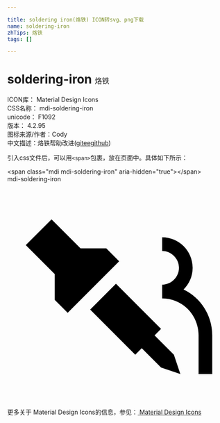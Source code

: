 ```yaml
---

title: soldering iron(烙铁) ICON转svg、png下载
name: soldering-iron
zhTips: 烙铁
tags: []

---
```


# soldering-iron  <small style="font-size: 60%;font-weight: 100">烙铁</small>


<div class="detail-page">
<p>
<span>
ICON库：
<span class="badge-secondary badge">Material Design Icons</span> 
</span>
<br/>
<span>
CSS名称：
<span class="badge-secondary badge">mdi-soldering-iron</span> 
</span>
<br/>
<span>
unicode：
<span class="badge-secondary badge">F1092</span> 
<copy-btn content='F1092' btn-title=""></copy-btn>
<copy-btn :content='String.fromCodePoint(parseInt("F1092", 16))' btn-title="复制U"></copy-btn>
</span>
<br/>
<span>
版本：
<span class="badge-secondary badge">4.2.95</span> 
</span>
<br/>
<span>图标来源/作者：<span class="badge-light badge">Cody</span></span> 
<br/>
<span class="zh-detail">中文描述：<span class="badge-primary badge">烙铁</span><span class="help-link"><span>帮助改进</span>(<a href="https://gitee.com/liuwave/icon-helper/edit/master/json/material/soldering-iron.json" target="_blank" rel="noopener noreferrer">gitee</a><a href="https://github.com/liuwave/icon-helper/edit/master/json/material/soldering-iron.json" target="_blank" rel="noopener noreferrer">github</a></span>)</span><br/>
</p>
</div>
<div class="alert alert-dark">
  <i class="mdi mdi-soldering-iron mdi-48px"></i>
  <i class="mdi mdi-soldering-iron mdi-36px"></i>
  <i class="mdi mdi-soldering-iron mdi-24px"></i>
  <i class="mdi mdi-soldering-iron mdi-18px"></i>
</div>
<div>
  <p>引入css文件后，可以用<code>&lt;span&gt;</code>包裹，放在页面中。具体如下所示：    
  </p>
  <div class="alert alert-primary" style="font-size: 14px">
    &lt;span class="mdi mdi-soldering-iron" aria-hidden="true"&gt;&lt;/span&gt;
    <copy-btn content='<span class="mdi mdi-soldering-iron" aria-hidden="true"></span>'></copy-btn>
  </div>
  <div class="alert alert-secondary">
    <i class="mdi mdi-soldering-iron"
    style="font-size: 24px"
    aria-hidden="true"></i> mdi-soldering-iron
    <copy-btn content="mdi-soldering-iron" btn-title="复制图标名称"></copy-btn>
  </div>
</div>
<div id="svg" class="svg-wrap">
<svg xmlns="http://www.w3.org/2000/svg" viewBox="0 0 24 24"><path d="M4.86 4.03L2.03 6.86L5.21 10.04V12.87L6.63 14.28L12.28 8.63L10.87 7.21H8.04L4.86 4.03M17 6V7.5C18 7.5 18.85 8.33 18.85 9.35C18.85 10.37 18 11.2 17 11.2V12.7C19.24 12.7 21 14.53 21 16.77V21H22.5V16.76C22.5 14.54 21.22 12.62 19.35 11.73C19.97 11.12 20.35 10.28 20.35 9.35C20.35 7.5 18.85 6 17 6M11.93 11.1L9.1 13.93L14.05 18.88L14.76 18.17L16.88 20.29L19 21L18.29 18.88L16.17 16.76L16.88 16.05L11.93 11.1Z" /></svg>
</div>
<detail full-name='mdi-soldering-iron'></detail>
    
<div><p>更多关于 Material Design Icons的信息，参见：<a target="_blank" href="https://iconhelper.cn/material.html"> Material Design Icons</a>
</p></div>
